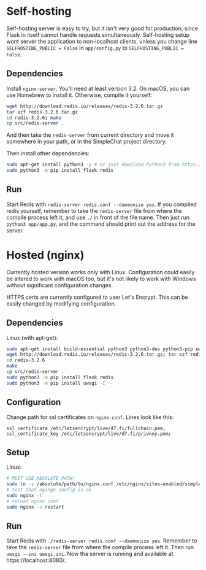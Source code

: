 # Self-hosting
Self-hosting server is easy to try, but it isn't very good for production, since Flask in itself cannot handle requests simultaneously. Self-hosting setup wont server the application to non-localhost clients, unless you change line `SELFHOSTING_PUBLIC = False` in `app/config.py` to `SELFHOSTING_PUBLIC = False`.

## Dependencies
Install `nginx-server`. You'll need at least version 3.2. On macOS, you can use Homebrew to install it. Otherwise, compile it yourself:

```bash
wget http://download.redis.io/releases/redis-3.2.6.tar.gz
tar xzf redis-3.2.6.tar.gz
cd redis-3.2.6; make
cp src/redis-server .
```

And then take the `redis-server` from current directory and move it somewhere in your path, or in the SimpleChat project directory.

Then install other dependencies:

```bash
sudo apt-get install python3 -y # or just download Python3 from https://python.org
sudo python3 -m pip install flask redis
```

## Run
Start Redis with `redis-server redis.conf --daemonize yes`.
If you compiled redis yourself, remember to take the `redis-server` file from where the compile process left it, and use `./` in front of the file name.
Then just run `python3 app/app.py`, and the command should print out the address for the server.

# Hosted (nginx)
Currently hosted version works only with Linux. Configuration could easily be altered to work with macOS too, but it's not likely to work with Windows without significant configuration changes.

HTTPS certs are currently configured to user Let's Encrypt. This can be easily changed by modifying configuration.

## Dependencies
Linux (with apt-get):

```bash
sudo apt-get install build-essential python3 python3-dev python3-pip uwsgi uwsgi-plugin-python3 nginx-full python-setuptools -y
wget http://download.redis.io/releases/redis-3.2.6.tar.gz; tar xzf redis-3.2.6.tar.gz
cd redis-3.2.6
make
cp src/redis-server .
sudo python3 -m pip install flask redis
sudo python3 -m pip install uwsgi -I
```

## Configuration
Change path for ssl certificates on `nginx.conf`. Lines look like this:

```
ssl_certificate /etc/letsencrypt/live/d7.fi/fullchain.pem;
ssl_certificate_key /etc/letsencrypt/live/d7.fi/privkey.pem;
```

## Setup
Linux:

```bash
# MUST USE ABSOLUTE PATH!
sudo ln -s /absolute/path/to/nginx.conf /etc/nginx/sites-enabled/simplechat
# test that ngingx config is ok
sudo nginx -t
# reload nginx conf
sudo nginx -s restart
```

## Run
Start Redis with `./redis-server redis.conf --daemonize yes`.
Remember to take the `redis-server` file from where the compile process left it.
Then run `uwsgi --ini uwsgi.ini`. Now tha server is running and available at https://localhost:8080/.
